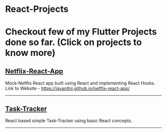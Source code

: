 # React-Projects


# Checkout few of my Flutter Projects done so far. (Click on projects to know more)
## [Netflix-React-App](https://github.com/jayanthjj/netflix-react-app)
Mock-Netflix React app built using React and implementing React Hooks. Link to Website -  https://jayanthjj.github.io/netflix-react-app/ 
<hr>

## [Task-Tracker](https://github.com/jayanthjj/task-tracker)
React based simple Task-Tracker using basic React concepts.
<hr>
